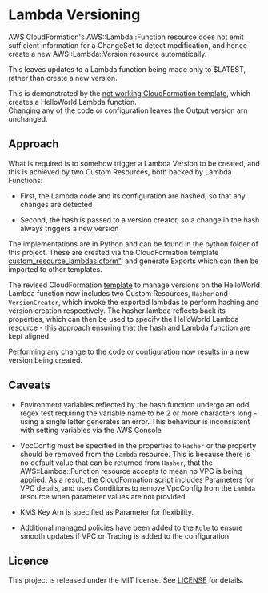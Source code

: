 # Lambda Versioning

AWS CloudFormation's AWS::Lambda::Function resource does not emit sufficient information for a ChangeSet
to detect modification, and hence create a new AWS::Lambda::Version resource automatically.

This leaves updates to a Lambda function being made only to $LATEST, rather than create a new version.  

This is demonstrated by the [not working CloudFormation template](https://github.com/geoff-possum/lambda-versioning/blob/master/versioning_not_working.cform), which creates a HelloWorld Lambda function.  
Changing any of the code or configuration leaves the Output version arn unchanged.

## Approach

What is required is to somehow trigger a Lambda Version to be created, and this is achieved by two 
Custom Resources, both backed by Lambda Functions:

* First, the Lambda code and its configuration are hashed, so that any changes are detected

* Second, the hash is passed to a version creator, so a change in the hash always triggers a new version 

The implementations are in Python and can be found in the python folder of this project.  These are created
via the CloudFormation template [custom_resource_lambdas.cform"](https://github.com/geoff-possum/lambda-versioning/blob/master/custom_resource_lambdas.cform), and generate Exports which can then be
imported to other templates.

The revised CloudFormation [template](https://github.com/geoff-possum/lambda-versioning/blob/master/versioning_working.cform) to manage versions on the HelloWorld Lambda function now includes two 
Custom Resources, `Hasher` and `VersionCreator`, which invoke the exported lambdas to perform hashing and
version creation respectively.  The hasher lambda reflects back its properties, which can then be used to
specify the HelloWorld Lambda resource - this approach ensuring that the hash and Lambda function are kept
aligned.

Performing any change to the code or configuration now results in a new version being created.

## Caveats

* Environment variables reflected by the hash function undergo an odd regex test requiring the variable name
to be 2 or more characters long - using a single letter generates an error.  This behaviour is inconsistent
with setting variables via the AWS Console

* VpcConfig must be specified in the properties to `Hasher` or the property should be removed from the 
`Lambda` resource.  This is because there is no default value that can be returned from `Hasher`, that the
AWS::Lambda::Function resource accepts to mean no VPC is being applied.  As a result, the CloudFormation
script includes Parameters for VPC details, and uses Conditions to remove VpcConfig from the `Lambda` 
resource when parameter values are not provided.

* KMS Key Arn is specified as Parameter for flexibility.

* Additional managed policies have been added to the `Role` to ensure smooth updates if VPC or Tracing is
added to the configuration


## Licence

This project is released under the MIT license. See [LICENSE](LICENSE) for details.
